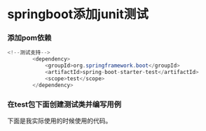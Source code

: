 # springboot添加junit测试

### 添加pom依赖

```java
<!--测试支持-->
        <dependency>
            <groupId>org.springframework.boot</groupId>
            <artifactId>spring-boot-starter-test</artifactId>
            <scope>test</scope>
        </dependency>
```


### 在test包下面创建测试类并编写用例

下面是我实际使用的时候使用的代码。